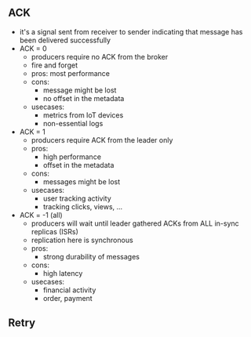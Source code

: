## ACK
- it's a signal sent from receiver to sender indicating that message has been delivered successfully
- ACK = 0
  - producers require no ACK from the broker
  - fire and forget
  - pros: most performance
  - cons:
    - message might be lost
    - no offset in the metadata
  - usecases:
    - metrics from IoT devices
    - non-essential logs
- ACK = 1
  - producers require ACK from the leader only
  - pros:
    - high performance
    - offset in the metadata
  - cons:
    - messages might be lost
  - usecases:
    - user tracking activity
    - tracking clicks, views, ...
- ACK = -1 (all)
  - producers will wait until leader gathered ACKs from ALL in-sync replicas (ISRs)
  - replication here is synchronous
  - pros:
    - strong durability of messages
  - cons:
    - high latency
  - usecases:
    - financial activity
    - order, payment


## Retry